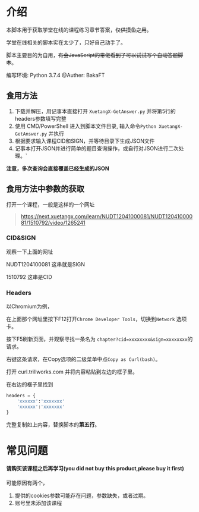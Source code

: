 # 介绍

本脚本用于获取学堂在线的课程练习章节答案，~~仅供摸鱼之用~~。

学堂在线相关的脚本实在太少了，只好自己动手了。

脚本主要目的为自用，~~有会JavaScript的带佬看到了可以试试写个自动答题脚本~~。

编写环境: Python 3.7.4
@Auther: BakaFT

## 食用方法

1. 下载并解压，用记事本直接打开 `XuetangX-GetAnswer.py` 并将第5行的headers参数填写完整
2. 使用 CMD/PowerShell 进入到脚本文件目录, 输入命令`Python XuetangX-GetAnswer.py` 并执行
3. 根据要求输入课程CID和SIGN，并等待目录下生成JSON文件
4. 记事本打开JSON并进行简单的题目查询操作，或自行对JSON进行二次处理。`

**注意，多次查询会直接覆盖已经生成的JSON**

## 食用方法中参数的获取

打开一个课程，一般是这样的一个网址

> https://next.xuetangx.com/learn/NUDT12041000081/NUDT12041000081/1510792/video/1265241

### CID&SIGN

观察一下上面的网址

NUDT1204100081 这串就是SIGN

1510792 这串是CID

### Headers

以Chromium为例，

在上面那个网址里按下F12打开`Chrome Developer Tools`，切换到`Network` 选项卡。

按下F5刷新页面，并观察寻找一条名为 `chapter?cid=xxxxxxxx&sign=xxxxxxxx`的请求。

右键这条请求，在Copy选项的二级菜单中点`Copy as Curl(bash)`。

打开 curl.trillworks.com 并将内容粘贴到左边的框子里。

在右边的框子里找到

```Python
headers = {
	'xxxxxx':'xxxxxxx'
	'xxxxxx':'xxxxxxx'
}
```

完整复制如上内容，替换脚本的**第五行**。

# 常见问题

#### 请购买该课程之后再学习(you did not buy this product,please buy it first)

可能原因有两个，

1. 提供的cookies参数可能存在问题，参数缺失，或者过期。
2. 账号里未添加该课程

#### 

